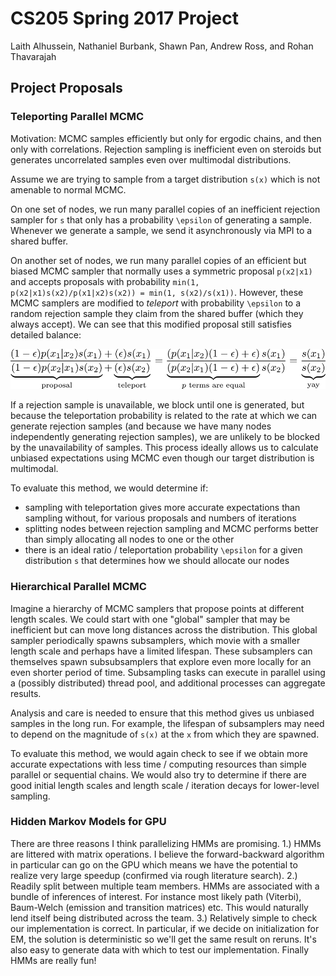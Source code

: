 # CS205 Spring 2017 Project

Laith Alhussein, Nathaniel Burbank, Shawn Pan, Andrew Ross, and Rohan Thavarajah

## Project Proposals

### Teleporting Parallel MCMC

Motivation: MCMC samples efficiently but only for ergodic chains, and then only with correlations. Rejection sampling is inefficient even on steroids but generates uncorrelated samples even over multimodal distributions.

Assume we are trying to sample from a target distribution `s(x)` which is not amenable to normal MCMC.

On one set of nodes, we run many parallel copies of an inefficient rejection sampler for `s` that only has a probability `\epsilon` of generating a sample. Whenever we generate a sample, we send it asynchronously via MPI to a shared buffer.

On another set of nodes, we run many parallel copies of an efficient but biased MCMC sampler that normally uses a symmetric proposal `p(x2|x1)` and accepts proposals with probability `min(1, p(x2|x1)s(x2)/p(x1|x2)s(x2)) = min(1, s(x2)/s(x1))`. However, these MCMC samplers are modified to _teleport_ with probability `\epsilon` to a random rejection sample they claim from the shared buffer (which they always accept). We can see that this modified proposal still satisfies detailed balance:

![detailed balance](doc/balance.png)

If a rejection sample is unavailable, we block until one is generated, but because the teleportation probability is related to the rate at which we can generate rejection samples (and because we have many nodes independently generating rejection samples), we are unlikely to be blocked by the unavailability of samples. This process ideally allows us to calculate unbiased expectations using MCMC even though our target distribution is multimodal.

To evaluate this method, we would determine if:
- sampling with teleportation gives more accurate expectations than sampling without, for various proposals and numbers of iterations
- splitting nodes between rejection sampling and MCMC performs better than simply allocating all nodes to one or the other
- there is an ideal ratio / teleportation probability `\epsilon` for a given distribution `s` that determines how we should allocate our nodes

### Hierarchical Parallel MCMC

Imagine a hierarchy of MCMC samplers that propose points at different length scales. We could start with one "global" sampler that may be inefficient but can move long distances across the distribution. This global sampler periodically spawns subsamplers, which movie with a smaller length scale and perhaps have a limited lifespan. These subsamplers can themselves spawn subsubsamplers that explore even more locally for an even shorter period of time. Subsampling tasks can execute in parallel using a (possibly distributed) thread pool, and additional processes can aggregate results.

Analysis and care is needed to ensure that this method gives us unbiased samples in the long run. For example, the lifespan of subsamplers may need to depend on the magnitude of `s(x)` at the `x` from which they are spawned.

To evaluate this method, we would again check to see if we obtain more accurate expectations with less time / computing resources than simple parallel or sequential chains. We would also try to determine if there are good initial length scales and length scale / iteration decays for lower-level sampling.

### Hidden Markov Models for GPU

There are three reasons I think parallelizing HMMs are promising.
1.) HMMs are littered with matrix operations. I believe the forward-backward algorithm in particular can go on the GPU which means we have the potential to realize very large speedup (confirmed via rough literature search).
2.) Readily split between multiple team members. HMMs are associated with a bundle of inferences of interest. For instance most likely path (Viterbi), Baum-Welch (emission and transition matrices) etc. This would naturally lend itself being distributed across the team.
3.) Relatively simple to check our implementation is correct. In particular, if we decide on initialization for EM, the solution is deterministic so we'll get the same result on reruns. It's also easy to generate data with which to test our implementation. Finally HMMs are really fun! 
